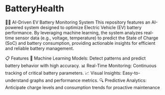 # BatteryHealth
🚗🔋 AI-Driven EV Battery Monitoring System
This repository features an AI-powered system designed to optimize Electric Vehicle (EV) battery performance. By leveraging machine learning, the system analyzes real-time sensor data (e.g., voltage, temperature) to predict the State of Charge (SoC) and battery consumption, providing actionable insights for efficient and reliable battery management.

📋 Features
🤖 Machine Learning Models: Detect patterns and predict battery behavior with high accuracy.
📊 Real-Time Monitoring: Continuous tracking of critical battery parameters.
📈 Visual Insights: Easy-to-understand graphs and performance metrics.
🔍 Predictive Analytics: Anticipate charge levels and consumption trends for proactive maintenance
